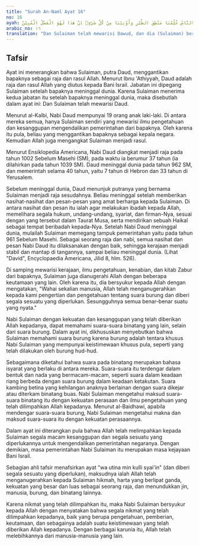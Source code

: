 ```yaml
---
title: "Surah An-Naml Ayat 16"
no: 16
ayah: وَوَرِثَ سُلَيْمٰنُ دَاوٗدَ وَقَالَ يٰٓاَيُّهَا النَّاسُ عُلِّمْنَا مَنْطِقَ الطَّيْرِ وَاُوْتِيْنَا مِنْ كُلِّ شَيْءٍۗ اِنَّ هٰذَا لَهُوَ الْفَضْلُ الْمُبِيْنُ  
arabic_no: ١٦
translation: "Dan Sulaiman telah mewarisi Dawud, dan dia (Sulaiman) berkata, “Wahai manusia! Kami telah diajari bahasa burung dan kami diberi segala sesuatu. Sungguh, (semua) ini benar-benar karunia yang nyata.”"
---
```


## Tafsir

Ayat ini menerangkan bahwa Sulaiman, putra Daud, menggantikan bapaknya sebagai raja dan rasul Allah. Menurut Ibnu 'Athiyyah, Daud adalah raja dan rasul Allah yang diutus kepada Bani Israil. Jabatan ini dipegang Sulaiman setelah bapaknya meninggal dunia. Karena Sulaiman menerima kedua jabatan itu setelah bapaknya meninggal dunia, maka disebutlah dalam ayat ini: Dan Sulaiman telah mewarisi Daud.

Menurut al-Kalbi, Nabi Daud mempunyai 19 orang anak laki-laki. Di antara mereka semua, hanya Sulaiman sendiri yang mewarisi ilmu pengetahuan dan kesanggupan mengendalikan pemerintahan dari bapaknya. Oleh karena itu pula, beliau yang menggantikan bapaknya sebagai kepala negara. Kemudian Allah juga mengangkat Sulaiman menjadi rasul.

Menurut Ensiklopedia Americana, Nabi Daud diangkat menjadi raja pada tahun 1002 Sebelum Masehi (SM), pada waktu ia berumur 37 tahun (ia dilahirkan pada tahun 1039 SM). Daud meninggal dunia pada tahun 962 SM, dan memerintah selama 40 tahun, yaitu 7 tahun di Hebron dan 33 tahun di Yerusalem.

Sebelum meninggal dunia, Daud menunjuk putranya yang bernama Sulaiman menjadi raja sesudahnya. Beliau meninggal setelah memberikan nasihat-nasihat dan pesan-pesan yang amat berharga kepada Sulaiman. Di antara nasihat dan pesan itu ialah agar melakukan ibadah kepada Allah, memelihara segala hukum, undang-undang, syariat, dan firman-Nya, sesuai dengan yang tersebut dalam Taurat Musa, serta mendirikan sebuah Haikal sebagai tempat beribadah kepada-Nya. Setelah Nabi Daud meninggal dunia, mulailah Sulaiman memegang tampuk pemerintahan yaitu pada tahun 961 Sebelum Masehi. Sebagai seorang raja dan nabi, semua nasihat dan pesan Nabi Daud itu dilaksanakan dengan baik, sehingga kerajaan menjadi stabil dan mantap di tangannya, sampai beliau meninggal dunia. (Lihat "David", Encyclopaedia Americana, Jilid 8, hlm. 526). 

Di samping mewarisi kerajaan, ilmu pengetahuan, kenabian, dan kitab Zabur dari bapaknya, Sulaiman juga dianugerahi Allah dengan beberapa keutamaan yang lain. Oleh karena itu, dia bersyukur kepada Allah dengan mengatakan, "Wahai sekalian manusia, Allah telah menganugerahkan kepada kami pengertian dan pengetahuan tentang suara burung dan diberi segala sesuatu yang diperlukan. Sesungguhnya semua benar-benar suatu yang nyata."

Nabi Sulaiman dengan kekuatan dan kesanggupan yang telah diberikan Allah kepadanya, dapat memahami suara-suara binatang yang lain, selain dari suara burung. Dalam ayat ini, dikhususkan menyebutkan bahwa Sulaiman memahami suara burung karena burung adalah tentara khusus Nabi Sulaiman yang mempunyai keistimewaan khusus pula, seperti yang telah dilakukan oleh burung hud-hud.

Sebagaimana diketahui bahwa suara pada binatang merupakan bahasa isyarat yang berlaku di antara mereka. Suara-suara itu terdengar dalam bentuk dan nada yang bermacam-macam, seperti suara dalam keadaan riang berbeda dengan suara burung dalam keadaan ketakutan. Suara kambing betina yang kehilangan anaknya berlainan dengan suara dikejar atau diterkam binatang buas. Nabi Sulaiman mengetahui maksud suara-suara binatang itu dengan kekuatan perasaan dan ilmu pengetahuan yang telah dilimpahkan Allah kepadanya. Menurut al-Baidhawi, apabila mendengar suara-suara burung, Nabi Sulaiman mengetahui makna dan maksud suara-suara itu dengan kekuatan perasaannya. 

Dalam ayat ini diterangkan pula bahwa Allah telah melimpahkan kepada Sulaiman segala macam kesanggupan dan segala sesuatu yang diperlukannya untuk mengendalikan pemerintahan negaranya. Dengan demikian, masa pemerintahan Nabi Sulaiman itu merupakan masa kejayaan Bani Israil.

Sebagian ahli tafsir menafsirkan ayat "wa utina min kulli syai'in" (dan diberi segala sesuatu yang diperlukan), maksudnya ialah Allah telah menganugerahkan kepada Sulaiman hikmah, harta yang berlipat ganda, kekuatan yang besar dan luas sebagai seorang raja, dan menundukkan jin, manusia, burung, dan binatang lainnya.

Karena nikmat yang telah dilimpahkan itu, maka Nabi Sulaiman bersyukur kepada Allah dengan menyatakan bahwa segala nikmat yang telah dilimpahkan kepadanya, baik yang berupa pengetahuan, pemberian, keutamaan, dan sebagainya adalah suatu keistimewaan yang telah diberikan Allah kepadanya. Dengan berbagai karunia itu, Allah telah melebihkannya dari manusia-manusia yang lain.